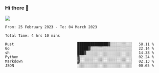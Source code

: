 ### Hi there 👋️

![](https://komarev.com/ghpvc/?username=Loner1024)

<!--START_SECTION:waka-->

```text
From: 25 February 2023 - To: 04 March 2023

Total Time: 4 hrs 10 mins

Rust                             ██████████████▓░░░░░░░░░░   58.11 %
Go                               █████▓░░░░░░░░░░░░░░░░░░░   22.14 %
sh                               ███▓░░░░░░░░░░░░░░░░░░░░░   14.38 %
Python                           ▓░░░░░░░░░░░░░░░░░░░░░░░░   02.24 %
Markdown                         ▓░░░░░░░░░░░░░░░░░░░░░░░░   02.13 %
JSON                             ░░░░░░░░░░░░░░░░░░░░░░░░░   00.65 %
```

<!--END_SECTION:waka-->



